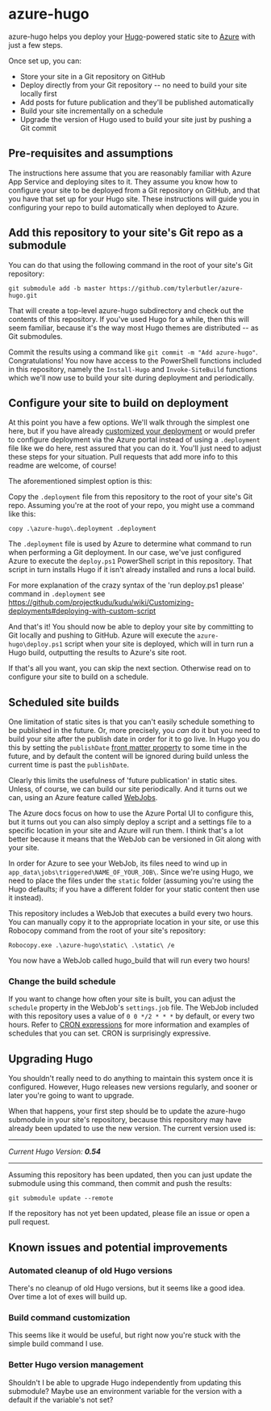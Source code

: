 # azure-hugo

azure-hugo helps you deploy your [Hugo][]-powered static site to [Azure][] with just a few steps.

[Hugo]: https://gohugo.io
[Azure]: https://docs.microsoft.com/en-us/azure/app-service/app-service-web-overview

Once set up, you can:

* Store your site in a Git repository on GitHub
* Deploy directly from your Git repository -- no need to build your site locally first
* Add posts for future publication and they'll be published automatically
* Build your site incrementally on a schedule
* Upgrade the version of Hugo used to build your site just by pushing a Git commit

## Pre-requisites and assumptions

The instructions here assume that you are reasonably familiar with Azure App Service and deploying sites to it. They assume you know how to configure your site to be deployed from a Git repository on GitHub, and that you have that set up for your Hugo site. These instructions will guide you in configuring your repo to build automatically when deployed to Azure.

## Add this repository to your site's Git repo as a submodule

You can do that using the following command in the root of your site's Git repository:

`git submodule add -b master https://github.com/tylerbutler/azure-hugo.git`

That will create a top-level azure-hugo subdirectory and check out the contents of this repository. If you've used Hugo for a while, then this will seem familiar, because it's the way most Hugo themes are distributed -- as Git submodules.

Commit the results using a command like `git commit -m "Add azure-hugo"`. Congratulations! You now have access to the PowerShell functions included in this repository, namely the `Install-Hugo` and `Invoke-SiteBuild` functions which we'll now use to build your site during deployment and periodically.

## Configure your site to build on deployment

At this point you have a few options. We'll walk through the simplest one here, but if you have already [customized your deployment](https://github.com/projectkudu/kudu/wiki/Customizing-deployments) or would prefer to configure deployment via the Azure portal instead of using a `.deployment` file like we do here, rest assured that you can do it. You'll just need to adjust these steps for your situation. Pull requests that add more info to this readme are welcome, of course!

The aforementioned simplest option is this:

Copy the `.deployment` file from this repository to the root of your site's Git repo. Assuming you're at the root of your repo, you might use a command like this:

`copy .\azure-hugo\.deployment .deployment`

The `.deployment` file is used by Azure to determine what command to run when performing a Git deployment. In our case, we've just configured Azure to execute the `deploy.ps1` PowerShell script in this repository. That script in turn installs Hugo if it isn't already installed and runs a local build.

For more explanation of the crazy syntax of the 'run deploy.ps1 please' command in `.deployment` see https://github.com/projectkudu/kudu/wiki/Customizing-deployments#deploying-with-custom-script

And that's it! You should now be able to deploy your site by committing to Git locally and pushing to GitHub. Azure will execute the `azure-hugo\deploy.ps1` script when your site is deployed, which will in turn run a Hugo build, outputting the results to Azure's site root.

If that's all you want, you can skip the next section. Otherwise read on to configure your site to build on a schedule.

## Scheduled site builds

One limitation of static sites is that you can't easily schedule something to be published in the future. Or, more precisely, you *can* do it but you need to build your site after the publish date in order for it to go live. In Hugo you do this by setting the `publishDate` [front matter property](https://gohugo.io/content-management/front-matter/) to some time in the future, and by default the content will be ignored during build unless the current time is past the `publishDate`.

Clearly this limits the usefulness of 'future publication' in static sites. Unless, of course, we can build our site periodically. And it turns out we can, using an Azure feature called [WebJobs](https://docs.microsoft.com/en-us/Azure/app-service/web-sites-create-web-jobs).

The Azure docs focus on how to use the Azure Portal UI to configure this, but it turns out you can also simply deploy a script and a settings file to a specific location in your site and Azure will run them. I think that's a lot better because it means that the WebJob can be versioned in Git along with your site.

In order for Azure to see your WebJob, its files need to wind up in `app_data\jobs\triggered\NAME_OF_YOUR_JOB\`. Since we're using Hugo, we need to place the files under the `static` folder (assuming you're using the Hugo defaults; if you have a different folder for your static content then use it instead).

This repository includes a WebJob that executes a build every two hours. You can manually copy it to the appropriate location in your site, or use this Robocopy command from the root of your site's repository:

`Robocopy.exe .\azure-hugo\static\ .\static\ /e`

You now have a WebJob called hugo_build that will run every two hours!

### Change the build schedule

If you want to change how often your site is built, you can adjust the `schedule` property in the WebJob's `settings.job` file. The WebJob included with this repository uses a value of `0 0 */2 * * *` by default, or every two hours. Refer to [CRON expressions](https://docs.microsoft.com/en-us/Azure/azure-functions/functions-bindings-timer#cron-expressions) for more information and examples of schedules that you can set. CRON is surprisingly expressive.

## Upgrading Hugo

You shouldn't really need to do anything to maintain this system once it is configured. However, Hugo releases new versions regularly, and sooner or later you're going to want to upgrade.

When that happens, your first step should be to update the azure-hugo submodule in your site's repository, because this repository may have already been updated to use the new version. The current version used is:

-----

_Current Hugo Version: **0.54**_

-----

Assuming this repository has been updated, then you can just update the submodule using this command, then commit and push the results:

`git submodule update --remote`

If the repository has not yet been updated, please file an issue or open a pull request.

## Known issues and potential improvements

### Automated cleanup of old Hugo versions

There's no cleanup of old Hugo versions, but it seems like a good idea. Over time a lot of exes will build up.

### Build command customization

This seems like it would be useful, but right now you're stuck with the simple build command I use.

### Better Hugo version management

Shouldn't I be able to upgrade Hugo independently from updating this submodule? Maybe use an environment variable for the version with a default if the variable's not set?
